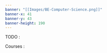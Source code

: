 ```yaml
---
banner: "[[Images/BE-Computer-Science.png]]"
banner-x: 41
banner-y: 43
banner-height: 190
---
```

TODO :

Courses :

